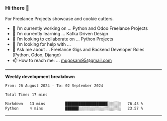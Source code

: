 ### Hi there 👋 



For Freelance Projects showcase and cookie cutters.

- 🔭 I’m currently working on ... Python and Odoo Freelance Projects
- 🌱 I’m currently learning ... Kafka Driven Design
- 👯 I’m looking to collaborate on ... Python Projects
- 🤔 I’m looking for help with ...
- 💬 Ask me about ... Freelance Gigs and Backend Developer Roles (Python, Odoo, Django)
- 📫 How to reach me: ... mugosam95@gmail.com
---------
**Weekly development breakdown**
<!--START_SECTION:waka-->

```txt
From: 26 August 2024 - To: 02 September 2024

Total Time: 17 mins

Markdown   13 mins         ███████████████████░░░░░░   76.43 %
Python     4 mins          ██████░░░░░░░░░░░░░░░░░░░   23.57 %
```

<!--END_SECTION:waka-->

----------


